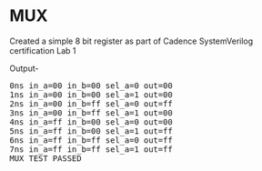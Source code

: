 # MUX
Created a simple 8 bit register as part of Cadence SystemVerilog certification Lab 1

Output-
<pre>0ns in_a=00 in_b=00 sel_a=0 out=00
1ns in_a=00 in_b=00 sel_a=1 out=00
2ns in_a=00 in_b=ff sel_a=0 out=ff
3ns in_a=00 in_b=ff sel_a=1 out=00
4ns in_a=ff in_b=00 sel_a=0 out=00
5ns in_a=ff in_b=00 sel_a=1 out=ff
6ns in_a=ff in_b=ff sel_a=0 out=ff
7ns in_a=ff in_b=ff sel_a=1 out=ff
MUX TEST PASSED </pre>
